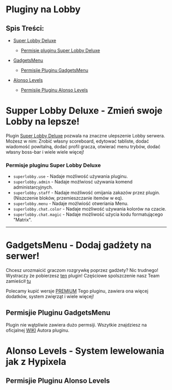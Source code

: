 # Pluginy na Lobby

## Spis Treści:
- [Super Lobby Deluxe](https://github.com/vBagieta/Minecraft/blob/main/Pluginy/plugin-lobby.md#supper-lobby-deluxe----zr%C3%B3b-swoje-lobby-lepsze)
  - [Permisje pluginu Super Lobby Deluxe](https://github.com/vBagieta/Minecraft/blob/main/Pluginy/plugin-lobby.md#permisje-pluginu-super-lobby-deluxe)

- [GadgetsMenu](https://github.com/vBagieta/Minecraft/blob/main/Pluginy/plugin-lobby.md#gadgetsmenu----dodaj-gad%C5%BCety-na-serwer)
  - [Permisjie Pluginu GadgetsMenu](https://github.com/vBagieta/Minecraft/blob/main/Pluginy/plugin-lobby.md#permisjie-pluginu-gadgetsmenu)

- [Alonso Levels](https://github.com/vBagieta/Minecraft/blob/main/Pluginy/plugin-lobby.md#alonso-levels----system-lewelowania-jak-z-hypixela)
  - [Permisjie Pluginu Alonso Levels](https://github.com/vBagieta/Minecraft/blob/main/Pluginy/plugin-lobby.md#permisjie-pluginu-alonso-levels)

# Supper Lobby Deluxe -  Zmień swoje Lobby na lepsze!
Plugin [Super Lobby Deluxe]() pozwala na znaczne ulepszenie Lobby serwera. Możesz w nim: Zrobić własny scoreboard, edytować tabliste, dodać wiadomość powitalną, dodać profil gracza, otwierać menu trybów, dodać własny boss-bar i wiele wiele więcej!

### Permisje pluginu Super Lobby Deluxe

- `superlobby.use` - Nadaje możliwość używania pluginu.
- `superlobby.admin` - Nadaje możlwiosć używania komend administarcyjnych.
- `superlobby.staff` - Nadaje możliwość omijania zakazów przez plugin.(Niszczenie bloków, przemieszczanie itemów w eq).
- `superlobby.menu` - Nadaje możlwiość otweriania Menu.
- `superlobby.chat.color` - Nadaje możliwość używania kolorów na czacie.
- `superlobby.chat.magic` - Nadaje możliwość użycia kodu formatującego "Matrix".

---

# GadgetsMenu -  Dodaj gadżety na serwer!
Chcesz urozmaicić graczom rozgrywkę poprzez gadżety? Nic trudnego! Wystraczy że pobierzesz [ten](https://www.spigotmc.org/resources/gadgetsmenu-1-8-1-18-1-free.10885/) plugin! Częściowe spolszczenie nasz Team zamieścił [tu]()

Polecamy kupić wersje [PREMIUM](https://www.spigotmc.org/resources/gadgetsmenu-1-8-1-18-1-premium.62831/) Tego pluginu, zawiera ona więcej dodatków, system zwięrząt i wiele więcej!

## Permisjie Pluginu GadgetsMenu
Plugin nie wątpliwie zawiera dużo permsiji. Wszytkie znajdziesz na oficjalnej [WIKI](https://github.com/yapzhenyie/GadgetsMenu/wiki/Permissions) Autora pluginu. 

# Alonso Levels -  System lewelowania jak z Hypixela

## Permisjie Pluginu Alonso Levels
